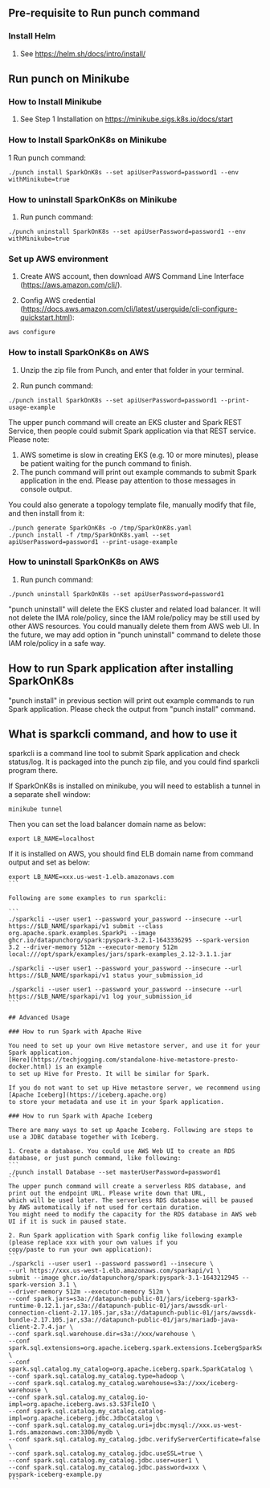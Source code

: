 
## Pre-requisite to Run punch command

### Install Helm

1. See https://helm.sh/docs/intro/install/

## Run punch on Minikube

### How to Install Minikube

1. See Step 1 Installation on https://minikube.sigs.k8s.io/docs/start 

### How to Install SparkOnK8s on Minikube

1 Run punch command:

```
./punch install SparkOnK8s --set apiUserPassword=password1 --env withMinikube=true
```

### How to uninstall SparkOnK8s on Minikube

1. Run punch command:

```
./punch uninstall SparkOnK8s --set apiUserPassword=password1 --env withMinikube=true
```

### Set up AWS environment

1. Create AWS account, then download AWS Command Line Interface (https://aws.amazon.com/cli/).

2. Config AWS credential (https://docs.aws.amazon.com/cli/latest/userguide/cli-configure-quickstart.html):

```
aws configure
```
### How to install SparkOnK8s on AWS

1. Unzip the zip file from Punch, and enter that folder in your terminal.

2. Run punch command:

```
./punch install SparkOnK8s --set apiUserPassword=password1 --print-usage-example
```

The upper punch command will create an EKS cluster and Spark REST Service, then people could submit Spark application via that REST service. Please note:

1. AWS sometime is slow in creating EKS (e.g. 10 or more minutes), please be patient waiting for the punch command to finish.
2. The punch command will print out example commands to submit Spark application in the end. Please pay attention to those messages in console output.

You could also generate a topology template file, manually modify that file, and then install from it:

```
./punch generate SparkOnK8s -o /tmp/SparkOnK8s.yaml
./punch install -f /tmp/SparkOnK8s.yaml --set apiUserPassword=password1 --print-usage-example
```

### How to uninstall SparkOnK8s on AWS

1. Run punch command:

```
./punch uninstall SparkOnK8s --set apiUserPassword=password1
```

"punch uninstall" will delete the EKS cluster and related load balancer. It will not delete the IMA role/policy,
since the IAM role/policy may be still used by other AWS resources. You could manually delete them from AWS web UI. 
In the future, we may add option in "punch uninstall" command to delete those IAM role/policy in a safe way.

## How to run Spark application after installing SparkOnK8s

"punch install" in previous section will print out example commands to run Spark application. 
Please check the output from "punch install" command.

## What is sparkcli command, and how to use it

sparkcli is a command line tool to submit Spark application and check status/log. 
It is packaged into the punch zip file, and you could find sparkcli program there.

If SparkOnK8s is installed on minikube, you will need to establish a tunnel in a separate shell window:

```
minikube tunnel
```
Then you can set the load balancer domain name as below:
```
export LB_NAME=localhost
```
If it is installed on AWS, you should find ELB domain name from command output and set as below:
````
export LB_NAME=xxx.us-west-1.elb.amazonaws.com
```

Following are some examples to run sparkcli:

```
./sparkcli --user user1 --password your_password --insecure --url https://$LB_NAME/sparkapi/v1 submit --class org.apache.spark.examples.SparkPi --image ghcr.io/datapunchorg/spark:pyspark-3.2.1-1643336295 --spark-version 3.2 --driver-memory 512m --executor-memory 512m local:///opt/spark/examples/jars/spark-examples_2.12-3.1.1.jar

./sparkcli --user user1 --password your_password --insecure --url https://$LB_NAME/sparkapi/v1 status your_submission_id

./sparkcli --user user1 --password your_password --insecure --url https://$LB_NAME/sparkapi/v1 log your_submission_id
```

## Advanced Usage

### How to run Spark with Apache Hive

You need to set up your own Hive metastore server, and use it for your Spark application. 
[Here](https://techjogging.com/standalone-hive-metastore-presto-docker.html) is an example 
to set up Hive for Presto. It will be similar for Spark.

If you do not want to set up Hive metastore server, we recommend using [Apache Iceberg](https://iceberg.apache.org) 
to store your metadata and use it in your Spark application.

### How to run Spark with Apache Iceberg

There are many ways to set up Apache Iceberg. Following are steps to use a JDBC database together with Iceberg.

1. Create a database. You could use AWS Web UI to create an RDS database, or just punch command, like following:
```
./punch install Database --set masterUserPassword=password1
```
The upper punch command will create a serverless RDS database, and print out the endpoint URL. Please write down that URL,
which will be used later. The serverless RDS database will be paused by AWS automatically if not used for certain duration.
You might need to modify the capacity for the RDS database in AWS web UI if it is suck in paused state.

2. Run Spark application with Spark config like following example (please replace xxx with your own values if you
copy/paste to run your own application):
```
./sparkcli --user user1 --password password1 --insecure \
--url https://xxx.us-west-1.elb.amazonaws.com/sparkapi/v1 \
submit --image ghcr.io/datapunchorg/spark:pyspark-3.1-1643212945 --spark-version 3.1 \
--driver-memory 512m --executor-memory 512m \
--conf spark.jars=s3a://datapunch-public-01/jars/iceberg-spark3-runtime-0.12.1.jar,s3a://datapunch-public-01/jars/awssdk-url-connection-client-2.17.105.jar,s3a://datapunch-public-01/jars/awssdk-bundle-2.17.105.jar,s3a://datapunch-public-01/jars/mariadb-java-client-2.7.4.jar \
--conf spark.sql.warehouse.dir=s3a://xxx/warehouse \
--conf spark.sql.extensions=org.apache.iceberg.spark.extensions.IcebergSparkSessionExtensions \
--conf spark.sql.catalog.my_catalog=org.apache.iceberg.spark.SparkCatalog \
--conf spark.sql.catalog.my_catalog.type=hadoop \
--conf spark.sql.catalog.my_catalog.warehouse=s3a://xxx/iceberg-warehouse \
--conf spark.sql.catalog.my_catalog.io-impl=org.apache.iceberg.aws.s3.S3FileIO \
--conf spark.sql.catalog.my_catalog.catalog-impl=org.apache.iceberg.jdbc.JdbcCatalog \
--conf spark.sql.catalog.my_catalog.uri=jdbc:mysql://xxx.us-west-1.rds.amazonaws.com:3306/mydb \
--conf spark.sql.catalog.my_catalog.jdbc.verifyServerCertificate=false \
--conf spark.sql.catalog.my_catalog.jdbc.useSSL=true \
--conf spark.sql.catalog.my_catalog.jdbc.user=user1 \
--conf spark.sql.catalog.my_catalog.jdbc.password=xxx \
pyspark-iceberg-example.py
```

